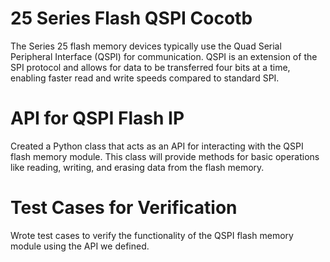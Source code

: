 # 25 Series Flash QSPI Cocotb
The Series 25 flash memory devices typically use the Quad Serial Peripheral Interface (QSPI) for communication. QSPI is an extension of the SPI protocol and allows for data to be transferred four bits at a time, enabling faster read and write speeds compared to standard SPI.

# API for QSPI Flash IP
Created a Python class that acts as an API for interacting with the QSPI flash memory module. This class will provide methods for basic operations like reading, writing, and erasing data from the flash memory.

# Test Cases for Verification
Wrote test cases to verify the functionality of the QSPI flash memory module using the API we defined.
